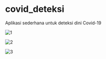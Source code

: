 # covid_deteksi
 Aplikasi sederhana untuk deteksi dini Covid-19
	
![1](https://user-images.githubusercontent.com/14192917/77986876-6d7a7880-7342-11ea-9cb5-a0c27f805a99.png)

![2](https://user-images.githubusercontent.com/14192917/77986881-6f443c00-7342-11ea-968d-f0bf234f885e.png)

![3](https://user-images.githubusercontent.com/14192917/77986883-6fdcd280-7342-11ea-8f44-2720d8103d9f.png)
